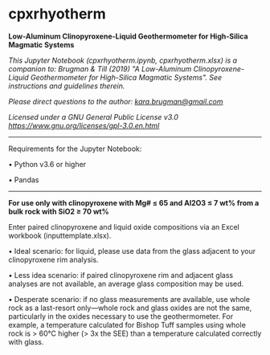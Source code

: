 # cpxrhyotherm
**Low-Aluminum Clinopyroxene-Liquid Geothermometer for High-Silica Magmatic Systems**

*This Jupyter Notebook (cpxrhyotherm.ipynb, cpxrhyotherm.xlsx) is a companion to:
Brugman & Till (2019) "A Low-Aluminum Clinopyroxene-Liquid Geothermometer for High-Silica Magmatic Systems".
See instructions and guidelines therein.*

*Please direct questions to the author: kara.brugman@gmail.com*

*Licensed under a GNU General Public License v3.0 https://www.gnu.org/licenses/gpl-3.0.en.html*

___

Requirements for the Jupyter Notebook:

• Python v3.6 or higher

• Pandas

___

**For use only with clinopyroxene with Mg# ≤ 65 and Al2O3 ≤ 7 wt% from a bulk rock with SiO2 ≥ 70 wt%**

Enter paired clinopyroxene and liquid oxide compositions via an Excel workbook (inputtemplate.xlsx).

• Ideal scenario: for liquid, please use data from the glass adjacent to your clinopyroxene rim analysis.

• Less idea scenario: if paired clinopyroxene rim and adjacent glass analyses are not available, an average glass composition may be used.

• Desperate scenario: if no glass measurements are available, use whole rock as a last-resort only—whole rock and glass oxides are not the same, particularly in the oxides necessary to use the geothermometer. For example, a temperature calculated for Bishop Tuff samples using whole rock is > 60°C higher (> 3x the SEE) than a temperature calculated correctly with glass.
